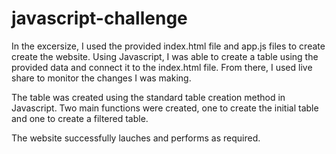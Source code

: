 # javascript-challenge

In the excersize, I used the provided index.html file and app.js files to create create the website. 
Using Javascript, I was able to create a table using the provided data and connect it to the index.html file. 
From there, I used live share to monitor the changes I was making. 

The table was created using the standard table creation method in Javascript.
Two main functions were created, one to create the initial table and one to create a filtered table. 

The website successfully lauches and performs as required. 

